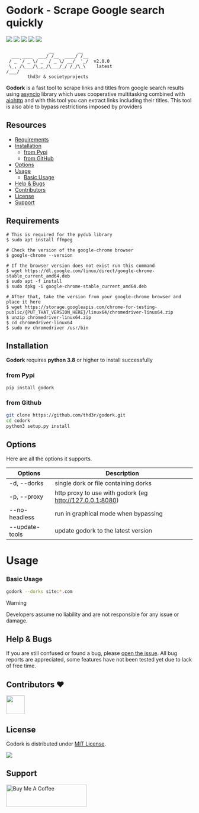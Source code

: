 <h1 align="left">
  Godork - Scrape Google search quickly
</h1>

<div align="left">
  <a href="https://python.org"><img src="https://img.shields.io/badge/Built%20with-Python-Blue"></a>
  <a href="https://opensource.org/licenses/MIT"><img src="https://img.shields.io/badge/license-MIT-_red.svg"></a>
  <a href="https://github.com/thd3r/godork/releases"><img src="https://img.shields.io/github/release/thd3r/godork.svg"></a>
  <a href="https://pypi.python.org/pypi/godork/"><img src="https://img.shields.io/pypi/v/godork.svg"></a>
  <a href="https://github.com/thd3r/godork/issues?q=is%3Aissue+is%3Aclosed"><img src="https://img.shields.io/github/issues-closed-raw/thd3r/godork?color=dark-green&label=issues%20fixed"></a>
</div>

```
                __         __  
  ___ ____  ___/ /__  ____/ /__
 / _ `/ _ \/ _  / _ \/ __/  '_/  v2.0.0
 \_, /\___/\_,_/\___/_/ /_/\_\    latest
/___/                                                                                                            
        thd3r & societyprojects
```

**Godork** is a fast tool to scrape links and titles from google search results using [asyncio](https://docs.python.org/3/library/asyncio.html) library which uses cooperative multitasking combined with [aiohttp](https://docs.aiohttp.org)  and with this tool you can extract links including their titles. This tool is also able to bypass restrictions imposed by providers

## Resources
- [Requirements](#requirements)
- [Installation](#installation)
	- [from Pypi](#from-pypi)
	- [from GitHub](#from-github)
- [Options](#options)
- [Usage](#usage)
	- [Basic Usage](#basic-usage)
- [Help & Bugs](#help--bugs)
- [Contributors](#contributors-heart)
- [License](#license)
- [Support](#support)


## Requirements

```
# This is required for the pydub library
$ sudo apt install ffmpeg

# Check the version of the google-chrome browser
$ google-chrome --version

# If the browser version does not exist run this command
$ wget https://dl.google.com/linux/direct/google-chrome-stable_current_amd64.deb
$ sudo apt -f install
$ sudo dpkg -i google-chrome-stable_current_amd64.deb

# After that, take the version from your google-chrome browser and place it here
$ wget https://storage.googleapis.com/chrome-for-testing-public/{PUT_THAT_VERSION_HERE}/linux64/chromedriver-linux64.zip
$ unzip chromedriver-linux64.zip
$ cd chromedriver-linux64 
$ sudo mv chromedriver /usr/bin
```

## Installation

**Godork** requires **python 3.8** or higher to install successfully

### from Pypi

```sh
pip install godork
```

### from Github

```sh
git clone https://github.com/thd3r/godork.git
cd codork
python3 setup.py install
```

## Options

Here are all the options it supports.

| Options             	| Description                                    	|
|------------------	|------------------------------------------------	|
| -d, --dorks       | single dork or file containing dorks            |
| -p, --proxy       | http proxy to use with godork (eg http://127.0.0.1:8080) |
| --no-headless     | run in graphical mode when bypassing |
| --update-tools    | update godork to the latest version  |

# Usage

### Basic Usage

```sh
godork --dorks site:*.com
```

> [!WARNING]
> Developers assume no liability and are not responsible for any issue or damage.

## Help & Bugs

If you are still confused or found a bug, please [open the issue](https://github.com/thd3r/godork/issues). All bug reports are appreciated, some features have not been tested yet due to lack of free time.

## Contributors :heart:

<p align="left">
<a href="https://github.com/societyprojects"><img src="https://avatars.githubusercontent.com/u/181974230?s=400&v=4" width="50" height="50" alt="" style="max-width: 100%;"></a>
</p>

## License

Godork is distributed under [MIT License](https://github.com/thd3r/godork/blob/main/LICENSE.md).

<img src="https://img.shields.io/badge/license-MIT-000000.svg?style=for-the-badge">

## Support

<a href="https://www.buymeacoffee.com/thd3r" target="_blank"><img src="https://cdn.buymeacoffee.com/buttons/v2/default-yellow.png" alt="Buy Me A Coffee" style="height: 60px !important;width: 217px !important;" ></a>